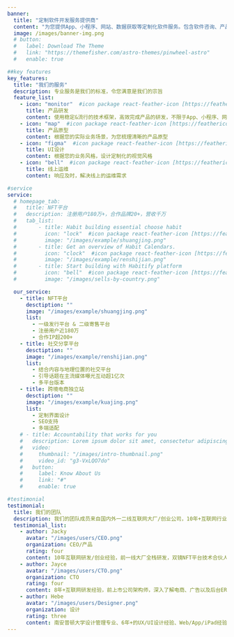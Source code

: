 ```yaml
---
banner:
  title: "定制软件开发服务提供商"
  content: "为您提供App、小程序、网站、数据获取等定制化软件服务。包含软件咨询、产品原型设计、UI设计、研发、上线的全流程软件服务"
  image: /images/banner-img.png
  # button:
  #   label: Download The Theme
  #   link: "https://themefisher.com/astro-themes/pinwheel-astro"
  #   enable: true

##key features
key_features:
  title: "我们的服务"
  description: 专业服务是我们的标准，令您满意是我们的宗旨
  feature_list:
    - icon: "monitor"  #icon package react-feather-icon [https://feathericons.com/]
      title: 产品研发
      content: 使用稳定&流行的技术框架，高效完成产品的研发，不限于App、小程序、网站、数据获取分析等产品需求
    - icon: "map"  #icon package react-feather-icon [https://feathericons.com/]
      title: 产品原型
      content: 根据您的实际业务场景，为您梳理清晰的产品原型
    - icon: "figma"  #icon package react-feather-icon [https://feathericons.com/]
      title: UI设计
      content: 根据您的业务风格，设计定制化的视觉风格
    - icon: "bell"  #icon package react-feather-icon [https://feathericons.com/]
      title: 线上运维
      content: 响应及时，解决线上的运维需求

#service
service:
  # homepage_tab:
  #   title: NFT平台
  #   description: 注册用户180万+，合作品牌20+，营收千万
  #   tab_list:
  #       - title: Habit building essential choose habit
  #         icon: "lock"  #icon package react-feather-icon [https://feathericons.com/]
  #         image: "/images/example/shuangjing.png"
  #       - title: Get an overview of Habit Calendars.
  #         icon: "clock"  #icon package react-feather-icon [https://feathericons.com/]
  #         image: "/images/example/renshijian.png"
  #       - title: Start building with Habitify platform
  #         icon: "bell"  #icon package react-feather-icon [https://feathericons.com/]
  #         image: "/images/sells-by-country.png"

  our_service:
    - title: NFT平台
      desctiption: ""
      image: "/images/example/shuangjing.png"
      list:
        - 一级发行平台 & 二级寄售平台
        - 注册用户近180万
        - 合作IP超200+
    - title: 社交分享平台
      desctiption: ""
      image: "/images/example/renshijian.png"
      list:
        - 结合内容与地理位置的社交平台
        - 引导话题在主流媒体曝光互动超1亿次
        - 多平台版本
    - title: 跨境电商独立站
      desctiption: ""
      image: "/images/example/kuajing.png"
      list:
        - 定制界面设计
        - SEO支持
        - 多端适配
    # - title: Accountability that works for you
    #   description: Lorem ipsum dolor sit amet, consectetur adipiscing elit. Morbi egestas Werat viverra id et aliquet. vulputate egestas sollicitudin.
    #   video:
    #     thumbnail: "/images/intro-thumbnail.png"
    #     video_id: "g3-VxLQO7do"
    #   button:
    #     label: Know About Us
    #     link: "#"
    #     enable: true

#testimonial
testimonial:
  title: 我们的团队
  description: 我们的团队成员来自国内外一二线互联网大厂/创业公司，10年+互联网行业经验，拥有丰富的产品、设计、开发项目经验。
  testimonial_list:
    - author: Jacky
      avatar: "/images/users/CEO.png"
      organization: CEO/产品
      rating: four
      content: 10年互联网研发/创业经验，前一线大厂全栈研发，双镜NFT平台技术合伙人，必果学院金牌讲师。擅长深入理解客户业务并梳理出清晰的产品路线，站在用户的视角思考问题，基于技术的可行性提出方案
    - author: Jayce
      avatar: "/images/users/CTO.png"
      organization: CTO
      rating: four
      content: 8年+互联网研发经验，前上市公司架构师，深入了解电商、广告以及后台ERP系统。擅长系统架构设计与优化，精通微服务架构和云计算技术，具备良好的团队管理和项目协调能力。曾主导多个大型项目的实施，成功提升系统性能和用户体验，推动业务增长
    - author: Hebe
      avatar: "/images/users/Designer.png"
      organization: 设计
      rating: three
      content: 南安普顿大学设计管理专业、6年+的UX/UI设计经验、Web/App/iPad经验
---
```

